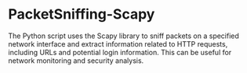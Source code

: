 # PacketSniffing-Scapy
The Python script uses the Scapy library to sniff packets on a specified network interface and extract information related to HTTP requests, including URLs and potential login information. This can be useful for network monitoring and security analysis.
